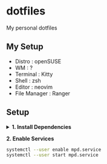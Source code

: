 # dotfiles
My personal dotfiles

## My Setup
- Distro : openSUSE
- WM : ?
- Terminal : Kitty
- Shell : zsh
- Editor : neovim
- File Manager : Ranger

## Setup

<details>
<br>
<summary><b>1. Install Dependencies</b></summary>
<br>

- rcm
- zsh
- kitty
- nvim
- ranger
- exa 
- mpd
- ncmpcpp
<br>

clone this repo
```sh
git clone --depth 1 https://github.com/wizarash/dotfiles.git
```

rename directory
```sh
mv dotfiles ~/.dotfiles
```

copy fonts to .local/share/fonts
```sh
cp -r ~/.dotfiles/misc/fonts/* ~/.local/share/fonts/
```

sync dotfiles with rcm
```sh
rcup
```

for neovim use nvchad
```sh
git clone https://github.com/NvChad/NvChad ~/.config/nvim --depth 1 && nvim
```
zsh use ohmyzsh
```sh
sh -c "$(curl -fsSL https://raw.github.com/ohmyzsh/ohmyzsh/master/tools/install.sh)"  
```

</details>

<b>2. Enable Services</b>

```sh
systemctl --user enable mpd.service
systemctl --user start mpd.service
```